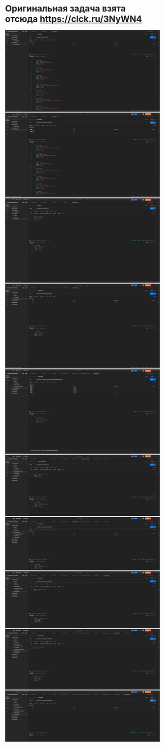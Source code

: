 # Оригинальная задача взята отсюда https://clck.ru/3NyWN4

![1](https://github.com/dihlofoz/dihlofoz/blob/main/assets/assets%20postman%202/1%20%D0%B7%D0%B0%D0%B4%D0%B0%D0%BD%D0%B8%D0%B5%20-%20%D0%9C%D0%B5%D1%82%D0%BE%D0%B4%20GET.png)
![2](https://github.com/dihlofoz/dihlofoz/blob/main/assets/assets%20postman%202/2%20%D0%B7%D0%B0%D0%B4%D0%B0%D0%BD%D0%B8%D0%B5%20-%20%D0%B4%D0%BE%D0%B1%D0%B0%D0%B2%D0%B8%D0%B2%20%D0%BF%D0%B0%D1%80%D0%B0%D0%BC%D0%B5%D1%82%D1%80%20%D0%BF%D0%B0%D0%B3%D0%B8%D0%BD%D0%B0%D1%86%D0%B8%D0%B8%20%D0%BE%D1%82%D0%BE%D0%B1%D1%80%D0%B0%D0%B7%D0%B8%D0%BB%20%D1%81%D1%82%D1%80%D0%B0%D0%BD%D0%B8%D1%86%D1%83%2012.png)
![3](https://github.com/dihlofoz/dihlofoz/blob/main/assets/assets%20postman%202/%D0%97%D0%B0%D0%B4%D0%B0%D0%BD%D0%B8%D0%B5%204%20-%20%D1%81%D0%BE%D0%B7%D0%B4%D0%B0%D0%BD%D0%B8%D0%B5%20%D0%BF%D0%BE%D0%BB%D1%8C%D0%B7%D0%BE%D0%B2%D0%B0%D1%82%D0%B5%D0%BB%D1%8F.png)
![4](https://github.com/dihlofoz/dihlofoz/blob/main/assets/assets%20postman%202/%D0%B7%D0%B0%D0%B4%D0%B0%D0%BD%D0%B8%D0%B5%206%20-%20%D0%B8%D0%BD%D1%84%D0%BE%D1%80%D0%BC%D0%B0%D1%86%D0%B8%D0%B8%20%D0%BE%20%D0%BD%D0%BE%D0%B2%D0%BE%D0%BC%20%D0%BF%D0%BE%D0%BB%D1%8C%D0%B7%D0%BE%D0%B2%D0%B0%D1%82%D0%B5%D0%BB%D0%B5.png)
![5](https://github.com/dihlofoz/dihlofoz/blob/main/assets/assets%20postman%202/%D0%B7%D0%B0%D0%B4%D0%B0%D0%BD%D0%B8%D0%B5%207.png)
![6](https://github.com/dihlofoz/dihlofoz/blob/main/assets/assets%20postman%202/%D0%B7%D0%B0%D0%B4%D0%B0%D0%BD%D0%B8%D0%B5%208%20(%D0%B1%D1%8B%D0%BB%D0%BE).png)
![7](https://github.com/dihlofoz/dihlofoz/blob/main/assets/assets%20postman%202/%D0%B7%D0%B0%D0%B4%D0%B0%D0%BD%D0%B8%D0%B5%208%20(%D1%81%D1%82%D0%B0%D0%BB%D0%BE).png)
![8](https://github.com/dihlofoz/dihlofoz/blob/main/assets/assets%20postman%202/%D0%B7%D0%B0%D0%B4%D0%B0%D0%BD%D0%B8%D0%B5%208%20PUT%20%D0%B7%D0%B0%D0%BF%D1%80%D0%BE%D1%81.png)
![9](https://github.com/dihlofoz/dihlofoz/blob/main/assets/assets%20postman%202/PATCH.png)
![10](https://github.com/dihlofoz/dihlofoz/blob/main/assets/assets%20postman%202/DELETE%20%D0%BF%D1%83%D0%BD%D0%BA%D1%82%205.png)